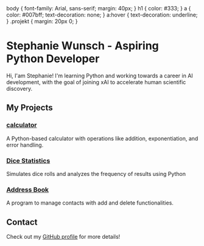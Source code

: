 <!DOCTYPE html>
<html lang="en">
<head>
body { font-family: Arial, sans-serif; margin: 40px; }
    h1 { color: #333; }
    a { color: #007bff; text-decoration: none; }
    a:hover { text-decoration: underline; }
    .projekt { margin: 20px 0; }
  </style>
</head>
<body>
  <h1>Stephanie Wunsch - Aspiring Python Developer</h1>
  <p>Hi, I'am Stephanie! I'm learning Python and working towards a career in AI development, with the goal of joining xAI to accelerate human scientific discovery.</p>
  <h2>My Projects</h2>
  <div class="project">
    <h3><a href=http://github.com/Lady23Hh/calculator">calculator</a></h3>
    <p>A Python-based calculator with operations like addition, exponentiation, and error handling.</p>
  </div>
  <div class="project">
    <h3><a href="http://github.com/lady23Hh/DiceStatistics-Project">Dice Statistics</a></h3>
    <p>Simulates dice rolls and analyzes the frequency of results using Python</p>
  </div>
  <div class="project">
    <h3><a href="http://github.com/Lady23Hh/AddressBook">Address Book</a></h3>
    <p>A program to manage contacts with add and delete functionalities.</p>
  </div>
  <h2>Contact</h2>
  <p>Check out my <a href="http://github.com/Lady23Hh">GitHub profile</a> for more details!</p>
</body>
</html>
